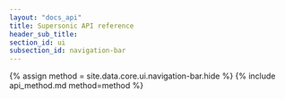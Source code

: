 ```yaml
---
layout: "docs_api"
title: Supersonic API reference
header_sub_title: 
section_id: ui
subsection_id: navigation-bar
---
```


{% assign method = site.data.core.ui.navigation-bar.hide %}
{% include api_method.md method=method %}
